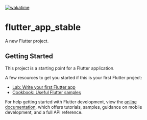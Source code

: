 [![wakatime](https://wakatime.com/badge/github/ValentinVignal/flutter_app_stable.svg)](https://wakatime.com/badge/github/ValentinVignal/flutter_app_stable)

# flutter_app_stable

A new Flutter project.

## Getting Started

This project is a starting point for a Flutter application.

A few resources to get you started if this is your first Flutter project:

- [Lab: Write your first Flutter app](https://docs.flutter.dev/get-started/codelab)
- [Cookbook: Useful Flutter samples](https://docs.flutter.dev/cookbook)

For help getting started with Flutter development, view the
[online documentation](https://docs.flutter.dev/), which offers tutorials,
samples, guidance on mobile development, and a full API reference.
